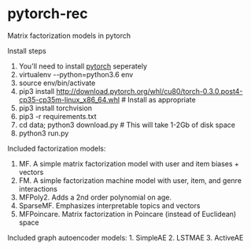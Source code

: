 # pytorch-rec
Matrix factorization models in pytorch

Install steps

1. You'll need to install [pytorch](http://pytorch.org/) seperately
2. virtualenv --python=python3.6 env
2. source env/bin/activate
2. pip3 install http://download.pytorch.org/whl/cu80/torch-0.3.0.post4-cp35-cp35m-linux_x86_64.whl  # Install as appropriate
3. pip3 install torchvision
2. pip3 -r requirements.txt
3. cd data; python3 download.py  # This will take 1-2Gb of disk space
4. python3 run.py

Included factorization models:
  1. MF. A simple matrix factorization model with user and item biases + vectors
  1. FM. A simple factorization machine model with user, item, and genre interactions
  2. MFPoly2. Adds a 2nd order polynomial on age.
  4. SparseMF. Emphasizes interpretable topics and vectors
  3. MFPoincare. Matrix factorization in Poincare (instead of Euclidean) space

Included graph autoencoder models:
    1. SimpleAE
    2. LSTMAE
    3. ActiveAE
